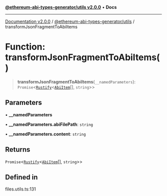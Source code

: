 [**@ethereum-abi-types-generator/utils v2.0.0**](../README.md) • **Docs**

***

[Documentation v2.0.0](../../../packages.md) / [@ethereum-abi-types-generator/utils](../README.md) / transformJsonFragmentToAbiItems

# Function: transformJsonFragmentToAbiItems()

> **transformJsonFragmentToAbiItems**(`__namedParameters`): `Promise`\<[`Rustify`](../../types/type-aliases/Rustify.md)\<[`AbiItem`](../../types/type-aliases/AbiItem.md)[], `string`\>\>

## Parameters

• **\_\_namedParameters**

• **\_\_namedParameters.abiFilePath**: `string`

• **\_\_namedParameters.content**: `string`

## Returns

`Promise`\<[`Rustify`](../../types/type-aliases/Rustify.md)\<[`AbiItem`](../../types/type-aliases/AbiItem.md)[], `string`\>\>

## Defined in

files.utils.ts:131
